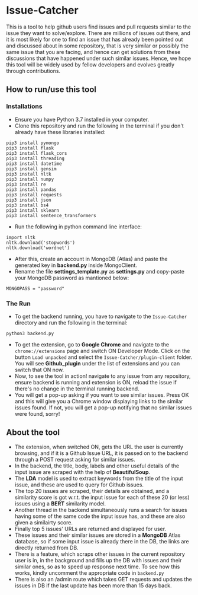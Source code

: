 # Issue-Catcher

This is a tool to help github users find issues and pull requests similar to the issue they want to solve/explore. There are millions of issues out there, and it is most likely for one to find an issue that has already been pointed out and discussed about in some repository, that is very similar or possibly the same issue that you are facing, and hence can get solutions from these discussions that have happened under such similar issues. Hence, we hope this tool will be widely used by fellow developers and evolves greatly through contributions.

## How to run/use this tool
### Installations
* Ensure you have Python 3.7 installed in your computer.
* Clone this repository and run the following in the terminal if you don't already have these libraries installed:
```
pip3 install pymongo
pip3 install flask
pip3 install flask_cors
pip3 install threading
pip3 install datetime
pip3 install gensim
pip3 install nltk
pip3 install numpy
pip3 install re
pip3 install pandas
pip3 install requests
pip3 install json
pip3 install bs4
pip3 install sklearn
pip3 install sentence_transformers
```
* Run the following in python command line interface:
```
import nltk
nltk.download('stopwords')
nltk.download('wordnet')
```
* After this, create an account in MongoDB (Atlas) and paste the generated key in **backend.py** inside MongoClient. 
* Rename the file **settings_template.py** as **settings.py** and copy-paste your MongoDB password as mantioned below:
```
MONGOPASS = "password"
```
### The Run
* To get the backend running, you have to navigate to the ```Issue-Catcher``` directory and run the following in the terminal:
```
python3 backend.py
```
* To get the extension, go to **Google Chrome** and navigate to the ```chrome://extensions``` page and switch ON Developer Mode. Click on the button ```Load unpacked``` and select the ```Issue-Catcher/plugin-client``` folder. You will see **Github_plugin** under the list of extensions and you can switch that ON now.
* Now, to see the tool in action! navigate to any issue from any repository, ensure backend is running and extension is ON, reload the issue if there's no change in the terminal running backend.
* You will get a pop-up asking if you want to see similar issues. Press OK and this will give you a Chrome window displaying links to the similar issues found. If not, you will get a pop-up notifying that no similar issues were found, sorry!

## About the tool
* The extension, when switched ON, gets the URL the user is currently browsing, and if it is a Github Issue URL, it is passed on to the backend through a POST request asking for similar issues.
* In the backend, the title, body, labels and other useful details of the input issue are scraped with the help of **BeautifulSoup**. 
* The **LDA** model is used to extract keywords from the title of the input issue, and these are used to query for Github issues.
* The top 20 issues are scraped, their details are obtained, and a similarity score is got w.r.t. the input issue for each of these 20 (or less) issues using a **BERT** similarity model.
* Another thread in the backend simultaneously runs a search for issues having some of the same code the input issue has, and these are also given a similairty score.
* Finally top 5 issues' URLs are returned and displayed for user. 
* These issues and their similar issues are stored in a **MongoDB** Atlas database, so if some input issue is already there in the DB, the links are directly returned from DB.
* There is a feature, which scraps other issues in the current repository user is in, in the background and fills up the DB with issues and their similar ones, so as to speed up response next time. To see how this works, kindly uncomment the appropriate code in ```backend.py```
* There is also an /admin route which takes GET requests and updates the issues in DB if the last update has been more than 15 days back.



